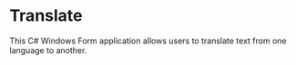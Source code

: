 # Translate
This C# Windows Form application allows users to translate text from one language to another.
